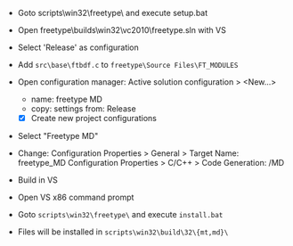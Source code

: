 
 * Goto scripts\win32\freetype\ and execute setup.bat
 * Open freetype\builds\win32\vc2010\freetype.sln with VS
 * Select 'Release' as configuration
 * Add `src\base\ftbdf.c` to `freetype\Source Files\FT_MODULES`
 
 * Open configuration manager:
   Active solution configuration > <New...>
   - name: freetype MD
   - copy: settings from: Release
   - [x] Create new project configurations

 * Select "Freetype MD"

 * Change:
   Configuration Properties > General > Target Name: freetype_MD
   Configuration Properties > C/C++ > Code Generation: /MD
 * Build in VS

 * Open VS x86 command prompt
 * Goto `scripts\win32\freetype\` and execute `install.bat`
 * Files will be installed in `scripts\win32\build\32\{mt,md}\`
